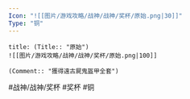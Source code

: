 ```yaml
---
Icon: "![[图片/游戏攻略/战神/战神/奖杯/原始.png|30]]"
Type: "铜"
---
```

```ad-common-bronze-trophy
title: (Title:: "原始")
![[图片/游戏攻略/战神/战神/奖杯/原始.png|100]]

(Comment:: "獲得遠古屍鬼盔甲全套")
```

#战神/战神/奖杯 #奖杯 #铜
